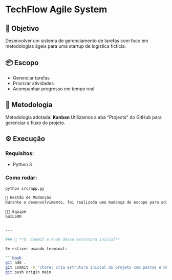 # TechFlow Agile System

## 🎯 Objetivo
Desenvolver um sistema de gerenciamento de tarefas com foco em metodologias ágeis para uma startup de logística fictícia.

## 📦 Escopo
- Gerenciar tarefas
- Priorizar atividades
- Acompanhar progresso em tempo real

## 🚀 Metodologia
Metodologia adotada: **Kanban**
Utilizamos a aba "Projects" do GitHub para gerenciar o fluxo do projeto.

## ⚙️ Execução
### Requisitos:
- Python 3

### Como rodar:
```bash
python src/app.py

🔁 Gestão de Mudanças
Durante o desenvolvimento, foi realizada uma mudança de escopo para adicionar prioridade às tarefas. Detalhes na seção específica.

👨‍💻 Equipe
GuILS00


---

### 🔹 **5. Commit e Push dessa estrutura inicial**

Se estiver usando terminal:

```bash
git add .
git commit -m "chore: cria estrutura inicial do projeto com pastas e README base"
git push origin main

